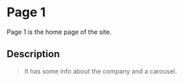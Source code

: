 # Page 1
Page 1 is the home page of the site.

## Description
> It has some info about the company and a carousel.
